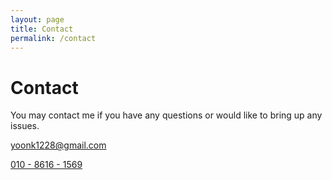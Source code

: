 ```yaml
---
layout: page
title: Contact
permalink: /contact
---
```


# Contact

You may contact me if you have any questions or would like to bring up any issues.

[yoonk1228@gmail.com](#) 

[010 - 8616 - 1569](#)


